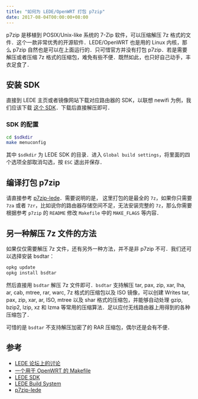 ```yaml
---
title: "如何为 LEDE/OpenWRT 打包 p7zip"
date: 2017-08-04T00:00:00+08:00
---
```


p7zip 是移植到 POSIX/Unix-like 系统的 7-Zip 软件，可以压缩解压 7z 格式的文件．这个一款非常优秀的开源软件．LEDE/OpenWRT 也是用的 Linux 内核，那么 p7zip 自然也是可以在上面运行的．只可惜官方并没有打包 p7zip．若是需要解压或者压缩 7z 格式的压缩包，难免有些不便．既然如此，也只好自己动手，丰衣足食了．

## 安装 SDK

直接到 LEDE 主页或者镜像网站下载对应路由器的 SDK，以联想 newifi 为例，我们应该下载 [这个 SDK](http://mirrors.ustc.edu.cn/lede/releases/17.01.2/targets/ramips/mt7620/lede-sdk-17.01.2-ramips-mt7620_gcc-5.4.0_musl-1.1.16.Linux-x86_64.tar.xz)．下载后直接解压即可．

### SDK 的配置

```bash
cd $sdkdir
make menuconfig
```

其中 `$sdkdir` 为 LEDE SDK 的目录．进入 `Global build settings`，将里面的四个选项全部取消勾选，按 `ESC` 退出并保存．

## 编译打包 p7zip

请直接参考 [p7zip-lede](https://github.com/hubutui/p7zip-lede)．需要说明的是，
这里打包的是最全的 `7z`，如果你只需要 `7za` 或者 `7zr`，比如说你的路由器存储空间不足，无法安装完整的 `7z`，那么你需要根据参考 `p7zip` 的 `README` 修改 `Makefile` 中的 `MAKE_FLAGS` 等内容．

## 另一种解压 7z 文件的方法

如果仅仅需要解压 7z 文件，还有另外一种方法，并不是非 p7zip 不可．我们还可以选择安装 bsdtar：

```bash
opkg update
opkg install bsdtar
```

然后直接用 `bsdtar` 解压 7z 文件即可．`bsdtar` 支持解压 tar, pax, zip, xar, lha, ar, cab, mtree, rar, warc, 7z 格式的压缩包以及 ISO 镜像，可以创建 Writes tar, pax, zip, xar, ar, ISO, mtree 以及 shar 格式的压缩包，并能够自动处理 gzip, bzip2, lzip, xz 和 lzma 等常用的压缩算法．足以应付无线路由器上用得到的各种压缩包了．

可惜的是 `bsdtar` 不支持解压加密了的 RAR 压缩包，偶尔还是会有不便．

## 参考

* [LEDE 论坛上的讨论](https://forum.lede-project.org/t/how-to-compile-p7zip-to-lede-openwrt/5079/18)
* [一个用于 OpenWRT 的 Makefile](https://github.com/tobiaswaldvogel/openwrt-addpack/blob/master/p7zip/Makefile)
* [LEDE SDK](https://lede-project.org/docs/guide-developer/compile_packages_for_lede_with_the_sdk)
* [LEDE Build System](https://lede-project.org/docs/guide-developer/install-buildsystem)
* [p7zip-lede](https://github.com/hubutui/p7zip-lede)
